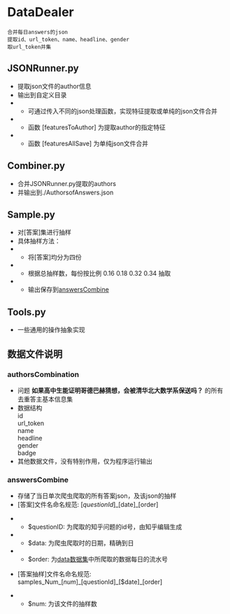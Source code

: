 ﻿DataDealer
========
	合并每日answers的json  
	提取id、url_token、name、headline、gender  
	取url_token并集  

## JSONRunner.py  
* 提取json文件的author信息  
* 输出到自定义目录  
* + 可通过传入不同的json处理函数，实现特征提取或单纯的json文件合并
* + 函数 [featuresToAuthor] 为提取author的指定特征
* + 函数 [featuresAllSave] 为单纯json文件合并

## Combiner.py  
* 合并JSONRunner.py提取的authors  
* 并输出到./AuthorsofAnswers.json  

## Sample.py
* 对[答案]集进行抽样
* 具体抽样方法：
* + 将[答案]均分为四份
* + 根据总抽样数，每份按比例 0.16 0.18 0.32 0.34 抽取
* + 输出保存到[answersCombine](./answersCombine)

## Tools.py
* 一些通用的操作抽象实现

## 数据文件说明  
### authorsCombination
* 问题 **如果高中生能证明哥德巴赫猜想，会被清华北大数学系保送吗？** 的所有去重答主基本信息集  
* 数据结构  
	id  
	url_token  
	name  
	headline  
	gender  
	badge  
* 其他数据文件，没有特别作用，仅为程序运行输出  

### answersCombine
* 存储了当日单次爬虫爬取的所有答案json，及该json的抽样
* [答案]文件名命名规范: [$questionId]\_[$date]\_[order]
+ + $questionID: 为爬取的知乎问题的id号，由知乎编辑生成
+ + $data: 为爬虫爬取时的日期，精确到日
+ + $order: 为[data数据集](../data)中所爬取的数据每日的流水号
* [答案抽样]文件名命名规范: samples\_Num\_[$num]\_[$questionId]\_[$date]\_[order]
+ + $num: 为该文件的抽样数
